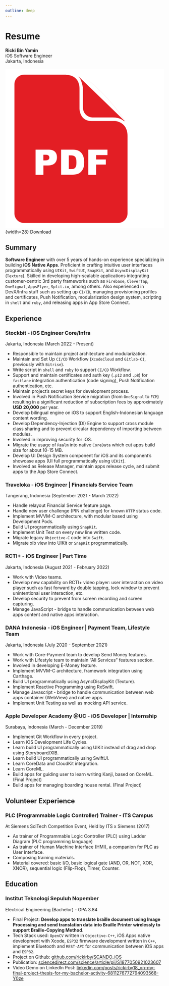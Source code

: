 ```yaml
---
outline: deep
---
```


# Resume

**Ricki Bin Yamin**<br>
iOS Software Engineer<br>
Jakarta, Indonesia<br><br>
![pdf](assets/pdf.png){width=28}
[Download](public/resume_ricki_bin_yamin.pdf)

## Summary
**Software Engineer** with over 5 years of hands-on experience specializing in building **iOS Native Apps**. Proficient in crafting intuitive user interfaces programmatically using `UIKit`, `SwiftUI`, `SnapKit`, and `AsyncDisplayKit` (`Texture`). Skilled in developing high-scalable applications integrating customer-centric 3rd party frameworks such as `Firebase`, `CleverTap`, `OneSignal`, `AppsFlyer`, `Split.io`, among others. Also experienced in DevX/Infra stuff such as setting up `CI/CD`, managing provisioning profiles and certificates, Push Notification, modularization design system, scripting in `shell` and `ruby`, and releasing apps in App Store Connect.

## Experience

### Stockbit - iOS Engineer Core/Infra
Jakarta, Indonesia (March 2022 - Present)<br>

- Responsible to maintain project architecture and modularization.
- Maintain and Set Up `CI/CD` Workflow (`XcodeCloud` and `Gitlab-CI`, previously with `Bitrise`).
- Write script in `shell` and `ruby` to support `CI/CD` Workflow.
- Support and maintain certificates and auth key (`.p12` and `.p8`) for `fastlane` integration authentication (code signing), Push Notification authentication, etc.
- Maintain project’s secret keys for development process.
- Involved in Push Notification Service migration (from `OneSignal` to `FCM`) resulting in a significant reduction of subscription fees by approximately **USD 20,000** per year.
- Develop bilingual engine on iOS to support English-Indonesian language content wording.
- Develop Dependency-Injection (DI) Engine to support cross module class sharing and to prevent circular dependency of importing between modules.
- Involved in improving security for iOS.
- Migrate the usage of `Realm` into native `CoreData` which cut apps build size for about 10-15 MB.
- Develop UI Design System component for iOS and its component’s showcase apps (UI full programmatically using `UIKit`).
- Involved as Release Manager, maintain apps release cycle, and submit apps to the App Store Connect.

### Traveloka - iOS Engineer | Financials Service Team
Tangerang, Indonesia (September 2021 - March 2022)<br>

- Handle relayout Financial Service feature page.
- Handle new user challenge (PIN challenge) for known `HTTP` status code.
- Implement MVVM-C architecture, with modular based using Development Pods.
- Build UI programmatically using `SnapKit`.
- Implement Unit Test on every new line written code.
- Migrate legacy `Objective-C` code into `Swift`.
- Migrate xib view into UIKit or `SnapKit` programmatically.

### RCTI+ - iOS Engineer | Part Time
Jakarta, Indonesia (August 2021 - February 2022)<br>

- Work with Video teams.
- Develop new capability on RCTI+ video player: user interaction on video player such as fast forward by double tapping, lock window to prevent unintentional user interaction, etc.
- Develop security to prevent from screen recording and screen capturing.
- Manage JavaScript - bridge to handle communication between web apps content and native apps interaction.

### DANA Indonesia - iOS Engineer | Payment Team, Lifestyle Team
Jakarta, Indonesia (July 2020 - September 2021)<br>

- Work with Core-Payment team to develop Send Money features.
- Work with Lifestyle team to maintain “All Services” features section.
- Involved in developing E-Money feature.
- Implement MVVM-C architecture, framework integration using Carthage.
- Build UI programmatically using AsyncDisplayKit (Texture).
- Implement Reactive Programming using RxSwift.
- Manage Javascript - bridge to handle communication between web apps container (WebView)
and native apps.
- Implement Unit Testing as well as mocking API service.

### Apple Developer Academy @UC - iOS Developer | Internship
Surabaya, Indonesia (March - December 2019)<br>

- Implement Git Workflow in every project.
- Learn iOS Development Life Cycles.
- Learn build UI programmatically using UIKit instead of drag and drop using Storyboard/XIB.
- Learn build UI programmatically using SwiftUI.
- Learn CoreData and CloudKit integration.
- Learn CoreML.
- Build apps for guiding user to learn writing Kanji, based on CoreML. (Final Project)
- Build apps for managing boarding house rental. (Final Project)

## Volunteer Experience

### PLC (Programmable Logic Controller) Trainer - ITS Campus
At Siemens SciTech Competition Event, Held by ITS x Siemens (2017)<br>

- As trainer of Programmable Logic Controller (PLC) using Ladder Diagram (PLC programming language)
- As trainer of Human Machine Interface (HMI), a companion for PLC as User Interface.
- Composing training materials.
- Material covered: basic I/O, basic logical gate (AND, OR, NOT, XOR, XNOR), sequential logic (Flip-Flop), Timer, Counter.

## Education

### Institut Teknologi Sepuluh Nopember
Electrical Engineering (Bachelor) - GPA 3.84

- Final Project: **Develop apps to translate braille document using Image Processing and send translation data into Braille Printer wirelessly to support Braille-Copying Method**.
- Tech Stack used: `OpenCV` written in `Objective-C++`, iOS Apps native development with Xcode, `ESP32` firmware development written in `C++`, implement Bluetooth and `REST-API` for communication between iOS apps and `ESP32`.
- Project on Github: [github.com/rickirby/SCANDO_iOS](https://github.com/rickirby/SCANDO_iOS)
- Publication: [sciencedirect.com/science/article/pii/S1877050921023607](https://sciencedirect.com/science/article/pii/S1877050921023607)
- Video Demo on LinkedIn Post: [linkedin.com/posts/rickirby18_on-my-final-project-thesis-for-my-bachelor-activity-6811276772794093568-Y0ze](https://linkedin.com/posts/rickirby18_on-my-final-project-thesis-for-my-bachelor-activity-6811276772794093568-Y0ze)